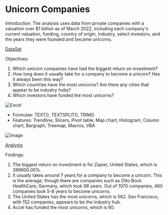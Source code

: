 # Unicorn Companies

Introduction: The analysis uses data from private companies with a valuation over $1 billion as of March 2022, including each company's current valuation, funding, country of origin, industry, select investors, and the years they were founded and became unicorns.

[DataSet](https://github.com/DiAg-2025/Excel---Unicorn-Companies/blob/main/DataSet.csv)

Objectives:
1. Which unicorn companies have had the biggest return on investment?
2. How long does it usually take for a company to become a unicorn? Has it always been this way?
3. Which countries have the most unicorns? Are there any cities that appear to be industry hubs?
4. Which investors have funded the most unicorns?

![Excel](https://img.shields.io/badge/Application-Microsoft_Excel-lightgreen)
- Formulae: TEXT(), TEXTSPLIT(), TRIM()
- Features: Trendline, Slicers, Pivot table, Map chart, Histogram, Column chart, Bargraph, Treemap, Macros, VBA

![image](https://github.com/user-attachments/assets/1fe7e289-d578-41b3-b701-73dfe62902d0)


[Analysis](https://github.com/DiAg-2025/Excel---Unicorn-Companies/blob/main/Unicorn%20Companies.xlsm)

Findings:
1. The biggest return on investment is for Zapier, United States, which is 399900.00%.
2. It usually takes around 7 years for a company to become a unicorn. This is the average, though there are companies such as Otto Bock HealthCare, Germany, which took 98 years. Out of 1070 companies, 460 companies took 5-8 years to become unicorns.
3. The United States has the most unicorns, which is 562. San Francisco, with 152 companies, appears to be the industry hub.
4. Accel has funded the most unicorns, which is 60.
